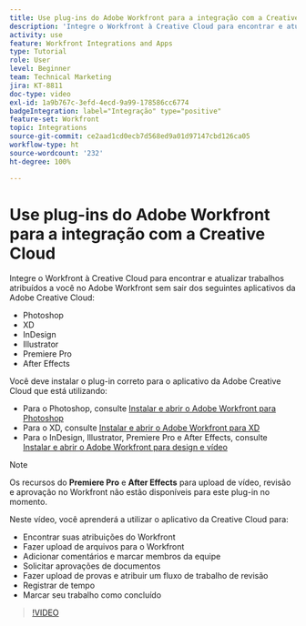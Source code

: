 ```yaml
---
title: Use plug-ins do Adobe Workfront para a integração com a Creative Cloud
description: 'Integre o Workfront à Creative Cloud para encontrar e atualizar trabalhos atribuídos a você no Workfront sem sair dos seguintes aplicativos da Creative Cloud: Photoshop, XD, InDesign, Illustrator, Premiere Pro e After Effects'
activity: use
feature: Workfront Integrations and Apps
type: Tutorial
role: User
level: Beginner
team: Technical Marketing
jira: KT-8811
doc-type: video
exl-id: 1a9b767c-3efd-4ecd-9a99-178586cc6774
badgeIntegration: label="Integração" type="positive"
feature-set: Workfront
topic: Integrations
source-git-commit: ce2aad1cd0ecb7d568ed9a01d97147cbd126ca05
workflow-type: ht
source-wordcount: '232'
ht-degree: 100%

---
```


# Use plug-ins do Adobe Workfront para a integração com a Creative Cloud

Integre o Workfront à Creative Cloud para encontrar e atualizar trabalhos atribuídos a você no Adobe Workfront sem sair dos seguintes aplicativos da Adobe Creative Cloud:

* Photoshop
* XD
* InDesign
* Illustrator
* Premiere Pro
* After Effects

Você deve instalar o plug-in correto para o aplicativo da Adobe Creative Cloud que está utilizando:

* Para o Photoshop, consulte [Instalar e abrir o Adobe Workfront para Photoshop](https://experienceleague.adobe.com/docs/workfront/using/adobe-workfront-integrations/workfront-for-creative-cloud/install-wf-cc/wf-cc-install-ps.html?lang=pt-BR)
* Para o XD, consulte [Instalar e abrir o Adobe Workfront para XD](https://experienceleague.adobe.com/docs/workfront/using/adobe-workfront-integrations/workfront-for-creative-cloud/install-wf-cc/wf-adobe-xd-install.html?lang=pt-BR)
* Para o InDesign, Illustrator, Premiere Pro e After Effects, consulte [Instalar e abrir o Adobe Workfront para design e vídeo](https://experienceleague.adobe.com/docs/workfront/using/adobe-workfront-integrations/workfront-for-creative-cloud/install-wf-cc/wf-install-cc.html?lang=pt-BR)

>[!NOTE]
>
>Os recursos do **Premiere Pro** e **After Effects** para upload de vídeo, revisão e aprovação no Workfront não estão disponíveis para este plug-in no momento.


Neste vídeo, você aprenderá a utilizar o aplicativo da Creative Cloud para:

* Encontrar suas atribuições do Workfront
* Fazer upload de arquivos para o Workfront
* Adicionar comentários e marcar membros da equipe
* Solicitar aprovações de documentos
* Fazer upload de provas e atribuir um fluxo de trabalho de revisão
* Registrar de tempo
* Marcar seu trabalho como concluído

>[!VIDEO](https://video.tv.adobe.com/v/3415452/?quality=12&learn=on)
